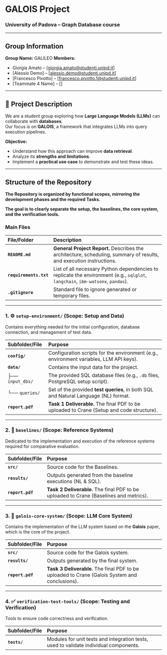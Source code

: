 # GALOIS Project
### University of Padova – Graph Database course

---

## Group Information
**Group Name:** GALILEO
**Members:**
- Giorgia Amato – [giorgia.amato@studenti.unipd.it]  
- [Alessio Demo] – [alessio.demo@studenti.unipd.it]  
- [Francesco Pivotto] – [francesco.pivotto.1@studenti.unipd.it]  
- [Teammate 4 Name] – []  

---

## 🎯 Project Description
We are a student group exploring how **Large Language Models (LLMs)** can collaborate with **databases**.  
Our focus is on **GALOIS**, a framework that integrates LLMs into query execution pipelines.

**Objective:**
- Understand how this approach can improve **data retrieval**.  
- Analyze its **strengths and limitations**.  
- Implement a **practical use case** to demonstrate and test these ideas.

---

## Structure of the Repository

**The Repository is organized by functional scopes, mirroring the development phases and the required Tasks.**

**The goal is to clearly separate the setup, the baselines, the core system, and the verification tools.**

### Main Files

| File/Folder | Description                                                                                                                     |
| :--- |:--------------------------------------------------------------------------------------------------------------------------------|
| **`README.md`** | **General Project Report.** Describes the architecture, scheduling, summary of results, and execution instructions.             |
| **`requirements.txt`** | List of all necessary Python dependencies to replicate the environment (e.g., `sqlglot`, `langchain`, `ibm-watsonx`, `pandas`). |
| **`.gitignore`** | Standard file to ignore generated or temporary files.                                                                           |

***

### 1. ⚙️ `setup-environment/` (Scope: Setup and Data)

Contains everything needed for the initial configuration, database connection, and management of test data.

| Subfolder/File         | Purpose |
|:-----------------------| :--- |
| **`config/`**          | Configuration scripts for the environment (e.g., environment variables, LLM API keys). |
| **`data/`**            | Contains the input data for the project. |
| ├── `input_dbs/`       | The provided SQL database files (e.g., `.db` files, PostgreSQL setup script). |
| └── `queries/`         | Set of the provided **test queries**, in both SQL and Natural Language (NL) format. |
| **`report.pdf`** | **Task 1 Deliverable.** The final PDF to be uploaded to Crane (Setup and code structure). |

***

### 2. 🚦 `baselines/` (Scope: Reference Systems)

Dedicated to the implementation and execution of the reference systems required for comparative evaluation.

| Subfolder/File         | Purpose                                                                                |
|:-----------------------|:---------------------------------------------------------------------------------------|
| **`src/`**             | Source code for the Baselines.                                                         |
| **`results/`**         | Outputs generated from the baseline executions (NL & SQL).                             |
| **`report.pdf`** | **Task 2 Deliverable.** The final PDF to be uploaded to Crane (Baselines and metrics). |

***

### 3. 🚀 `galois-core-system/` (Scope: LLM Core System)

Contains the implementation of the LLM system based on the **Galois** paper, which is the core of the project.

| Subfolder/File         | Purpose |
|:-----------------------| :--- |
| **`src/`**             | Source code for the Galois system. |
| **`results/`**         | Outputs generated by the final system. |
| **`report.pdf`** | **Task 3 Deliverable.** The final PDF to be uploaded to Crane (Galois System and conclusions). |

***

### 4. ✅ `verification-test-tools/` (Scope: Testing and Verification)

Tools to ensure code correctness and verification.

| Subfolder/File | Purpose |
| :--- | :--- |
| **`tests/`** | Modules for unit tests and integration tests, used to validate individual components. |
